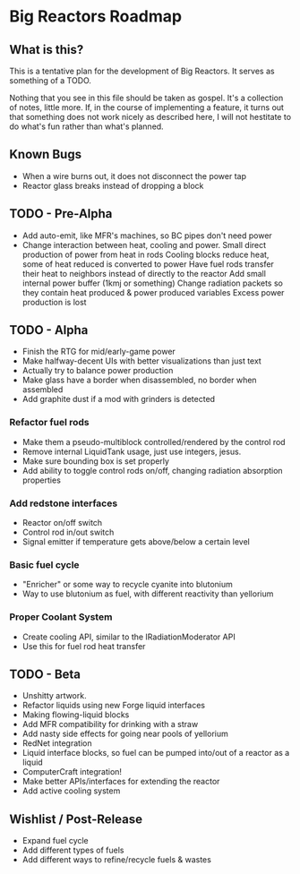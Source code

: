 Big Reactors Roadmap
====================

What is this?
-------------

This is a tentative plan for the development of Big Reactors. It serves as something of a TODO.

Nothing that you see in this file should be taken as gospel. It's a collection of notes, little more. If, in the course of implementing a feature, it turns out that something does not work nicely as described here, I will not hestitate to do what's fun rather than what's planned.

Known Bugs
----------
- When a wire burns out, it does not disconnect the power tap
- Reactor glass breaks instead of dropping a block

TODO - Pre-Alpha
----------------

- Add auto-emit, like MFR's machines, so BC pipes don't need power
- Change interaction between heat, cooling and power.
  Small direct production of power from heat in rods
  Cooling blocks reduce heat, some of heat reduced is converted to power
  Have fuel rods transfer their heat to neighbors instead of directly to the reactor
  Add small internal power buffer (1kmj or something)
  Change radiation packets so they contain heat produced & power produced variables
  Excess power production is lost

TODO - Alpha
------------
- Finish the RTG for mid/early-game power
- Make halfway-decent UIs with better visualizations than just text
- Actually try to balance power production
- Make glass have a border when disassembled, no border when assembled
- Add graphite dust if a mod with grinders is detected

### Refactor fuel rods
- Make them a pseudo-multiblock controlled/rendered by the control rod
- Remove internal LiquidTank usage, just use integers, jesus.
- Make sure bounding box is set properly
- Add ability to toggle control rods on/off, changing radiation absorption properties

### Add redstone interfaces
- Reactor on/off switch
- Control rod in/out switch
- Signal emitter if temperature gets above/below a certain level

### Basic fuel cycle
- "Enricher" or some way to recycle cyanite into blutonium
- Way to use blutonium as fuel, with different reactivity than yellorium

### Proper Coolant System
- Create cooling API, similar to the IRadiationModerator API
- Use this for fuel rod heat transfer

TODO - Beta
-----------
- Unshitty artwork.
- Refactor liquids using new Forge liquid interfaces
- Making flowing-liquid blocks
 - Add MFR compatibility for drinking with a straw
 - Add nasty side effects for going near pools of yellorium
- RedNet integration
- Liquid interface blocks, so fuel can be pumped into/out of a reactor as a liquid
- ComputerCraft integration!
- Make better APIs/interfaces for extending the reactor
- Add active cooling system

Wishlist / Post-Release
-----------------------

- Expand fuel cycle
 - Add different types of fuels
 - Add different ways to refine/recycle fuels & wastes

